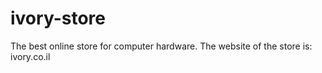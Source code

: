 # ivory-store
The best online store for computer hardware.
The website of the store is:
ivory.co.il

